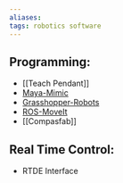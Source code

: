 ```yaml
---
aliases: 
tags: robotics software
---
```


## Programming:

- [[Teach Pendant]]
- [Maya-Mimic](https://www.mimicformaya.com/)
- [Grasshopper-Robots](https://github.com/visose/Robots)
- [ROS-MoveIt](https://moveit.ros.org/)
- [[Compasfab]]

## Real Time Control:

- RTDE Interface

